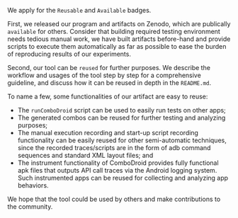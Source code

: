 We apply for the `Reusable` and `Available` badges.

First, we released our program and artifacts on Zenodo, which are publically `available` for others.
Consider that building required testing environment needs tedious manual work,
we have built artifacts before-hand and provide scripts to execute them automatically as far as possible
to ease the burden of reproducing results of our experiments.

Second, our tool can be `reused` for further purposes.
We describe the workflow and usages of the tool step by step for a comprehensive guideline,
and discuss how it can be reused in depth in the `README.md`.

To name a few, some functionalities of our artifact are easy to reuse:

- The `runComboDroid` script can be used to easily run tests on other apps; 
- The generated combos can be reused for further testing and analyzing purposes;
- The manual execution recording and start-up script recording functionality can be easily reused for other semi-automatic techniques, 
since the recorded traces/scripts are in the form of adb command sequences and standard XML layout files; and
- The instrument functionality of ComboDroid provides fully functional apk files that outputs API call traces via the Android logging system. 
Such instrumented apps can be reused for collecting and analyzing app behaviors.

We hope that the tool could be used by others and make contributions to the community.
